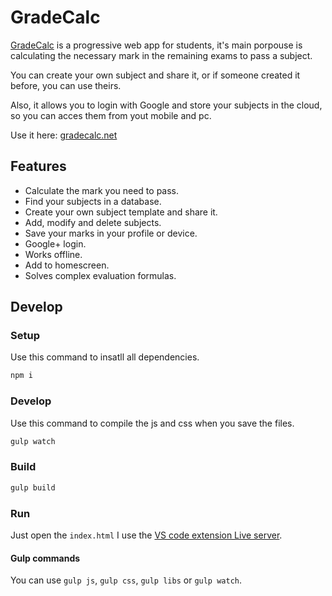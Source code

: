 # GradeCalc

[GradeCalc](https://gradecalc.net) is a progressive web app for students, it's main porpouse is calculating the necessary mark in the remaining exams to pass a subject.

You can create your own subject and share it, or if someone created it before, you can use theirs.

Also, it allows you to login with Google and store your subjects in the cloud, so you can acces them from yout mobile and pc.

Use it here: [gradecalc.net](https://gradecalc.net)

## Features

- Calculate the mark you need to pass.
- Find your subjects in a database.
- Create your own subject template and share it.
- Add, modify and delete subjects.
- Save your marks in your profile or device.
- Google+ login.
- Works offline.
- Add to homescreen.
- Solves complex evaluation formulas.

## Develop

### Setup

Use this command to insatll all dependencies.

```bash
npm i
```

### Develop

Use this command to compile the js and css when you save the files.

```bash
gulp watch
```

### Build

```bash
gulp build
```

### Run

Just open the `index.html`
I use the [VS code extension Live server](https://marketplace.visualstudio.com/items?itemName=ritwickdey.LiveServer).

#### Gulp commands

You can use `gulp js`, `gulp css`, `gulp libs` or `gulp watch`.
